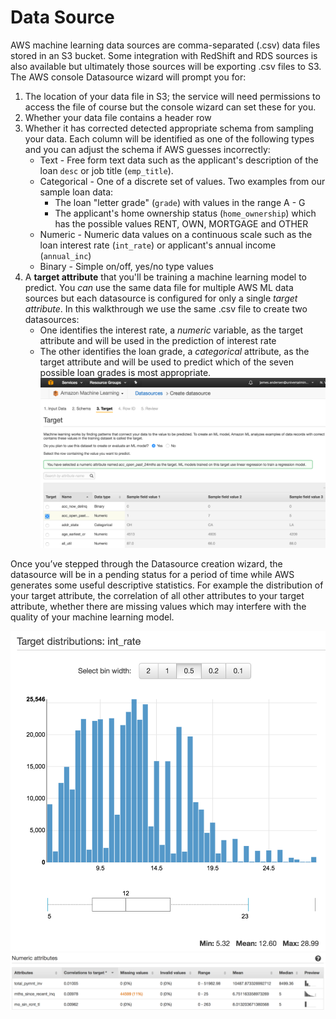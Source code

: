 # Data Source
AWS machine learning data sources are comma-separated (.csv) data files stored in an S3 bucket.  Some integration with RedShift and RDS sources is also available but ultimately those sources will be exporting .csv files to S3.   The AWS console Datasource wizard will prompt you for:

1. The location of your data file in S3; the service will need permissions to access the file of course but the console wizard can set these for you.
2. Whether your data file contains a header row
3. Whether it has corrected detected appropriate schema from sampling your data.  Each column will be identified as one of the following types and you can adjust the schema if AWS guesses incorrectly:
   * Text - Free form text data such as the applicant's description of the loan `desc` or job title (`emp_title`).
   * Categorical - One of a discrete set of values.  Two examples from our sample loan data:
      * The loan "letter grade" (`grade`) with values in the range A - G
      * The applicant's home ownership status (`home_ownership`) which has the possible values RENT, OWN, MORTGAGE and OTHER
   * Numeric - Numeric data values on a continuous scale such as the loan interest rate (`int_rate`) or applicant's annual income (`annual_inc`)
   * Binary - Simple on/off, yes/no type values
4. A **target attribute** that you'll be training a machine learning model to predict.  You *can* use the same data file for multiple AWS ML data sources but each datasource is configured for only a single *target attribute*.  In this walkthrough we use the same .csv file to create two datasources:
   * One identifies the interest rate, a *numeric* variable, as the target attribute and will be used in the prediction of interest rate
   * The other identifies the loan grade, a *categorical* attribute, as the target attribute and will be used to predict which of the seven possible loan grades is most appropriate.
   ![Target Selection](images/target-selection.png)

Once you’ve stepped through the Datasource creation wizard, the datasource will be in a pending status for a period of time while AWS generates some useful descriptive statistics.  For example the distribution of your target attribute, the correlation of all other attributes to your target attribute, whether there are missing values which may interfere with the quality of your machine learning model. 

![Target Attribute Distribution](images/datasource-target-distribution.png)
![Attribute Statistics](images/datasource-attributes.png)
